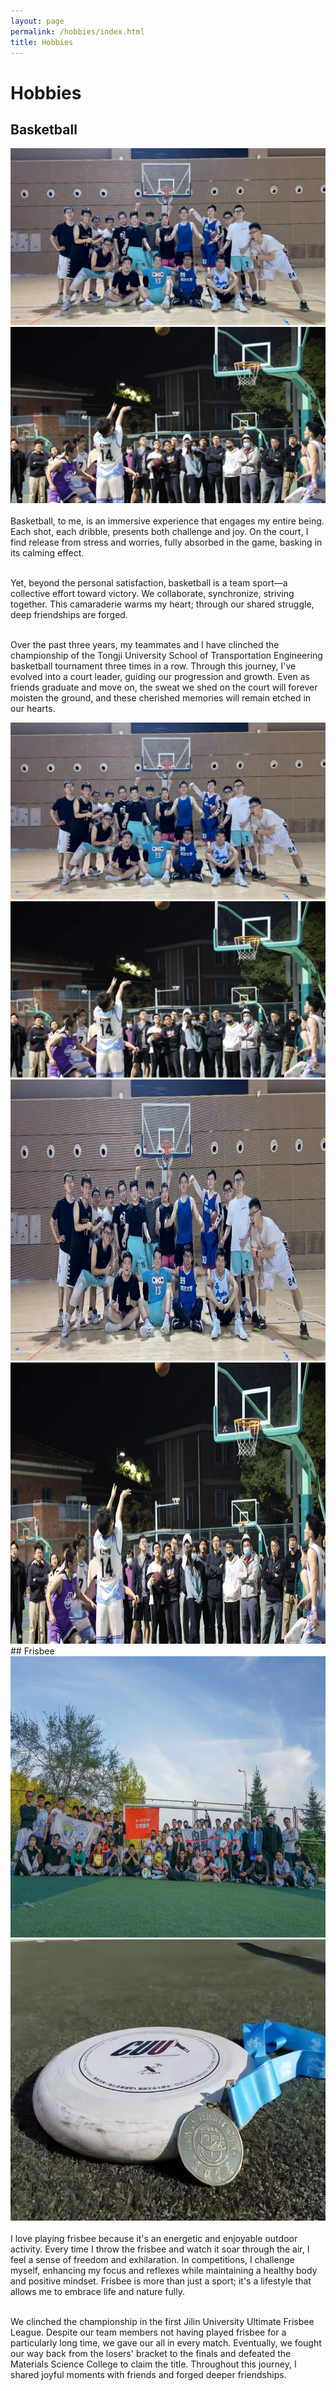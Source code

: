 ```yaml
---
layout: page
permalink: /hobbies/index.html
title: Hobbies
---
```


# Hobbies

## Basketball

<div class="third">
  <img src="/images/basketball1.jpg" alt="Image 1">
  <img src="/images/basketball2.jpg" alt="Image 2">
</div>
<br>Basketball, to me, is an immersive experience that engages my entire being. Each shot, each dribble, presents both challenge and joy. On the court, I find release from stress and worries, fully absorbed in the game, basking in its calming effect.

<br>Yet, beyond the personal satisfaction, basketball is a team sport—a collective effort toward victory. We collaborate, synchronize, striving together. This camaraderie warms my heart; through our shared struggle, deep friendships are forged.

<br>Over the past three years, my teammates and I have clinched the championship of the Tongji University School of Transportation Engineering basketball tournament three times in a row. Through this journey, I've evolved into a court leader, guiding our progression and growth. Even as friends graduate and move on, the sweat we shed on the court will forever moisten the ground, and these cherished memories will remain etched in our hearts.

<div class="second">
  <img src="/images/basketball1.jpg" alt="Image 1">
  <img src="/images/basketball2.jpg" alt="Image 2">
</div>

<img src="/images/basketball1.jpg" style="width: 800px; height: 450px;">
<img src="/images/basketball2.jpg" style="width: 800px; height: 450px;">
## Frisbee

<div class="second">
<img src="/images/Frisbee1.jpg" style="width: 800px; height: 450px;">
<img src="/images/Frisbee2.jpg" style="width: 800px; height: 450px;">
</div>
<br>I love playing frisbee because it's an energetic and enjoyable outdoor activity. Every time I throw the frisbee and watch it soar through the air, I feel a sense of freedom and exhilaration. In competitions, I challenge myself, enhancing my focus and reflexes while maintaining a healthy body and positive mindset. Frisbee is more than just a sport; it's a lifestyle that allows me to embrace life and nature fully.

<br>We clinched the championship in the first Jilin University Ultimate Frisbee League. Despite our team members not having played frisbee for a particularly long time, we gave our all in every match. Eventually, we fought our way back from the losers' bracket to the finals and defeated the Materials Science College to claim the title. Throughout this journey, I shared joyful moments with friends and forged deeper friendships.


